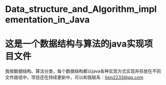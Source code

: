 # Data_structure_and_Algorithm_implementation_in_Java
# 这是一个数据结构与算法的java实现项目文件
我按数据结构、算法分类，每个数据结构都以java各种实现方式实现并存放在不同文件路径中，项目还在持续更新中，可以和我联系：lixin2233@qq.com
